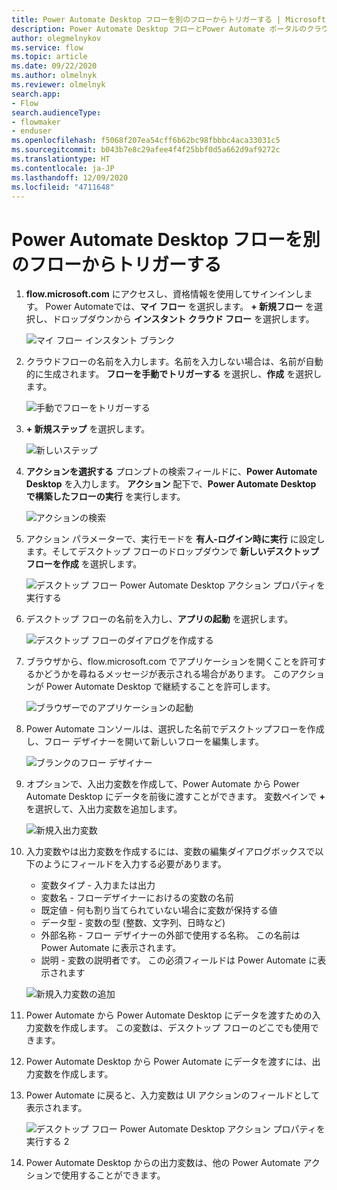 ```yaml
---
title: Power Automate Desktop フローを別のフローからトリガーする | Microsoft Docs
description: Power Automate Desktop フローとPower Automate ポータルのクラウド フローをリンクする
author: olegmelnykov
ms.service: flow
ms.topic: article
ms.date: 09/22/2020
ms.author: olmelnyk
ms.reviewer: olmelnyk
search.app:
- Flow
search.audienceType:
- flowmaker
- enduser
ms.openlocfilehash: f5068f207ea54cff6b62bc98fbbbc4aca33031c5
ms.sourcegitcommit: b043b7e8c29afee4f4f25bbf0d5a662d9af9272c
ms.translationtype: HT
ms.contentlocale: ja-JP
ms.lasthandoff: 12/09/2020
ms.locfileid: "4711648"
---
```

# <a name="trigger-a-power-automate-desktop-flow-from-another-flow"></a>Power Automate Desktop フローを別のフローからトリガーする



1. **flow.microsoft.com** にアクセスし、資格情報を使用してサインインします。 Power Automateでは、**マイ フロー** を選択します。 **+ 新規フロー** を選択し、ドロップダウンから **インスタント クラウド フロー** を選択します。

   ![マイ フロー インスタント ブランク](\media\link-pad-flow-portal\my-flows-instant-blank.png)

1. クラウドフローの名前を入力します。名前を入力しない場合は、名前が自動的に生成されます。 **フローを手動でトリガーする** を選択し、**作成** を選択します。

   ![手動でフローをトリガーする](\media\link-pad-flow-portal\manually-trigger-flow.png)

1. **+ 新規ステップ** を選択します。

   ![新しいステップ](\media\link-pad-flow-portal\new-step.png)

1. **アクションを選択する** プロンプトの検索フィールドに、**Power Automate Desktop** を入力します。 **アクション** 配下で、**Power Automate Desktop で構築したフローの実行** を実行します。

   ![アクションの検索](\media\link-pad-flow-portal\action-search.png)

1. アクション パラメーターで、実行モードを **有人-ログイン時に実行** に設定します。そしてデスクトップ フローのドロップダウンで **新しいデスクトップ フローを作成** を選択します。

   ![デスクトップ フロー Power Automate Desktop アクション プロパティを実行する](\media\link-pad-flow-portal\run-desktop-flow-v2-action-properties.png)

1. デスクトップ フローの名前を入力し、**アプリの起動** を選択します。

   ![デスクトップ フローのダイアログを作成する](\media\link-pad-flow-portal\build-desktop-flow-dialog.png)

1. ブラウザから、flow.microsoft.com でアプリケーションを開くことを許可するかどうかを尋ねるメッセージが表示される場合があります。 このアクションが Power Automate  Desktop で継続することを許可します。

   ![ブラウザーでのアプリケーションの起動](\media\link-pad-flow-portal\browser-open-application.png)

1. Power Automate コンソールは、選択した名前でデスクトップフローを作成し、フロー デザイナーを開いて新しいフローを編集します。

   ![ブランクのフロー デザイナー](\media\link-pad-flow-portal\flow-designer-blank.png)

1. オプションで、入出力変数を作成して、Power Automate から Power Automate Desktop にデータを前後に渡すことができます。 変数ペインで **+** を選択して、入出力変数を追加します。

   ![新規入出力変数](\media\link-pad-flow-portal\new-input-output-var.png)

1. 入力変数やは出力変数を作成するには、変数の編集ダイアログボックスで以下のようにフィールドを入力する必要があります。
   * 変数タイプ - 入力または出力
   * 変数名 - フローデザイナーにおけるの変数の名前
   * 既定値 - 何も割り当てられていない場合に変数が保持する値
   * データ型 - 変数の型 (整数、文字列、日時など)
   * 外部名称 - フロー デザイナーの外部で使用する名称。 この名前は Power Automate に表示されます。
   * 説明 - 変数の説明者です。 この必須フィールドは Power Automate に表示されます

   ![新規入力変数の追加](\media\link-pad-flow-portal\add-new-input-var.png)

1. Power Automate から Power Automate Desktop にデータを渡すための入力変数を作成します。 この変数は、デスクトップ フローのどこでも使用できます。

1. Power Automate Desktop から Power Automate にデータを渡すには、出力変数を作成します。

1. Power Automate に戻ると、入力変数は UI アクションのフィールドとして表示されます。

   ![デスクトップ フロー Power Automate Desktop アクション プロパティを実行する 2](\media\link-pad-flow-portal\run-desktop-flow-v2-action-properties-2.png)

1. Power Automate Desktop からの出力変数は、他の Power Automate アクションで使用することができます。


